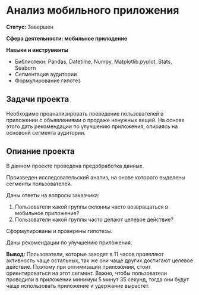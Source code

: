 # Анализ мобильного приложения

**Статус:** Завершен

**Сфера деятельности: мобильное прилодение**

**Навыки и инструменты**
- Библиотеки: Pandas, Datetime, Numpy, Matplotlib.pyplot, Stats, Seaborn
- Сегментация аудитории
- Формулирование гипотез

## Задачи проекта
Необходимо проанализировать поеведение пользователей в приложении с объявлениями о продаже ненужных вещей. На основе этого дать рекомендации по улучшению приложения, опираясь на основонй сегмента аудитории.

## Опиание проекта
В данном проекте проведена предобработка данных. 

Произведен исследовательский анализ, на онове которого выделены сегменты пользователей. 

Даны ответы на вопросы заказчика: 
1. Пользователи какой группы склонны часто возвращаться в мобильное приложение?
2. Пользователи какой группы часто делают целевое действие?

Сформулированы и проверены гипотезы.

Даны рекомендации по улучшению приложения.

**Вывод:** Пользователи, которые заходят в 11 часов проявляют активность чаще остальных, так же они чаще других достигают целевое действие. Поэтому при оптимизации приложения, стоит ориентироваться на этот сегмент. Важно, чтобы пользователи проводили в приложении минимум 5 минут 35 секунд, тогда они будут чаще использовать приложение и удержание вырастет.
